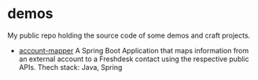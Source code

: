 # demos
My public repo holding the source code of some demos and craft projects.
* [account-mapper](account-mapper/) A Spring Boot Application that maps information from an external account to a Freshdesk contact using the respective public APIs.
  Thech stack: Java, Spring
